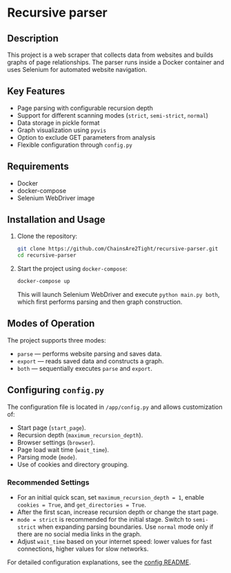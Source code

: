# Recursive parser

## Description
This project is a web scraper that collects data from websites and builds graphs of page relationships. The parser runs inside a Docker container and uses Selenium for automated website navigation.

## Key Features
- Page parsing with configurable recursion depth
- Support for different scanning modes (`strict`, `semi-strict`, `normal`)
- Data storage in pickle format
- Graph visualization using `pyvis`
- Option to exclude GET parameters from analysis
- Flexible configuration through `config.py`

## Requirements
- Docker
- docker-compose
- Selenium WebDriver image

## Installation and Usage
1. Clone the repository:
   ```bash
   git clone https://github.com/ChainsAre2Tight/recursive-parser.git
   cd recursive-parser
   ```
2. Start the project using `docker-compose`:
   ```bash
   docker-compose up
   ```
   This will launch Selenium WebDriver and execute `python main.py both`, which first performs parsing and then graph construction.

## Modes of Operation
The project supports three modes:
- `parse` — performs website parsing and saves data.
- `export` — reads saved data and constructs a graph.
- `both` — sequentially executes `parse` and `export`.

## Configuring `config.py`
The configuration file is located in `/app/config.py` and allows customization of:
- Start page (`start_page`).
- Recursion depth (`maximum_recursion_depth`).
- Browser settings (`browser`).
- Page load wait time (`wait_time`).
- Parsing mode (`mode`).
- Use of cookies and directory grouping.

### Recommended Settings
- For an initial quick scan, set `maximum_recursion_depth = 1`, enable `cookies = True`, and `get_directories = True`.
- After the first scan, increase recursion depth or change the start page.
- `mode = strict` is recommended for the initial stage. Switch to `semi-strict` when expanding parsing boundaries. Use `normal` mode only if there are no social media links in the graph.
- Adjust `wait_time` based on your internet speed: lower values for fast connections, higher values for slow networks.

For detailed configuration explanations, see the [config README](app/readme.md).

